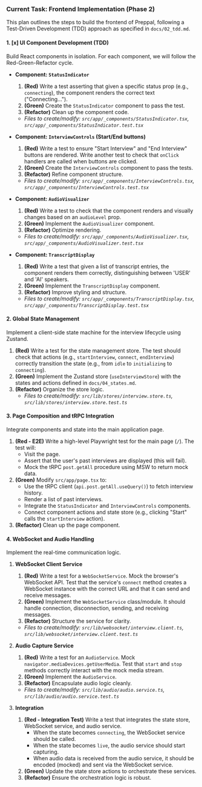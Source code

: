 ### Current Task: Frontend Implementation (Phase 2)

This plan outlines the steps to build the frontend of Preppal, following a Test-Driven Development (TDD) approach as specified in `docs/02_tdd.md`.

#### 1. [x] UI Component Development (TDD)

Build React components in isolation. For each component, we will follow the Red-Green-Refactor cycle.

*   **Component: `StatusIndicator`**
    1.  **(Red)** Write a test asserting that given a specific status prop (e.g., `connecting`), the component renders the correct text ("Connecting...").
    2.  **(Green)** Create the `StatusIndicator` component to pass the test.
    3.  **(Refactor)** Clean up the component code.
    *   *Files to create/modify: `src/app/_components/StatusIndicator.tsx`, `src/app/_components/StatusIndicator.test.tsx`*

*   **Component: `InterviewControls` (Start/End buttons)**
    1.  **(Red)** Write a test to ensure "Start Interview" and "End Interview" buttons are rendered. Write another test to check that `onClick` handlers are called when buttons are clicked.
    2.  **(Green)** Create the `InterviewControls` component to pass the tests.
    3.  **(Refactor)** Refine component structure.
    *   *Files to create/modify: `src/app/_components/InterviewControls.tsx`, `src/app/_components/InterviewControls.test.tsx`*

*   **Component: `AudioVisualizer`**
    1.  **(Red)** Write a test to check that the component renders and visually changes based on an `audioLevel` prop.
    2.  **(Green)** Implement the `AudioVisualizer` component.
    3.  **(Refactor)** Optimize rendering.
    *   *Files to create/modify: `src/app/_components/AudioVisualizer.tsx`, `src/app/_components/AudioVisualizer.test.tsx`*

*   **Component: `TranscriptDisplay`**
    1.  **(Red)** Write a test that given a list of transcript entries, the component renders them correctly, distinguishing between 'USER' and 'AI' speakers.
    2.  **(Green)** Implement the `TranscriptDisplay` component.
    3.  **(Refactor)** Improve styling and structure.
    *   *Files to create/modify: `src/app/_components/TranscriptDisplay.tsx`, `src/app/_components/TranscriptDisplay.test.tsx`*

#### 2. Global State Management

Implement a client-side state machine for the interview lifecycle using Zustand.

1.  **(Red)** Write a test for the state management store. The test should check that actions (e.g., `startInterview`, `connect`, `endInterview`) correctly transition the state (e.g., from `idle` to `initializing` to `connecting`).
2.  **(Green)** Implement the Zustand store (`useInterviewStore`) with the states and actions defined in `docs/04_states.md`.
3.  **(Refactor)** Organize the store logic.
    *   *Files to create/modify: `src/lib/stores/interview.store.ts`, `src/lib/stores/interview.store.test.ts`*

#### 3. Page Composition and tRPC Integration

Integrate components and state into the main application page.

1.  **(Red - E2E)** Write a high-level Playwright test for the main page (`/`). The test will:
    *   Visit the page.
    *   Assert that the user's past interviews are displayed (this will fail).
    *   Mock the tRPC `post.getAll` procedure using MSW to return mock data.
2.  **(Green)** Modify `src/app/page.tsx` to:
    *   Use the tRPC client (`api.post.getAll.useQuery()`) to fetch interview history.
    *   Render a list of past interviews.
    *   Integrate the `StatusIndicator` and `InterviewControls` components.
    *   Connect component actions and state store (e.g., clicking "Start" calls the `startInterview` action).
3.  **(Refactor)** Clean up the page component.

#### 4. WebSocket and Audio Handling

Implement the real-time communication logic.

1.  **WebSocket Client Service**
    1.  **(Red)** Write a test for a `WebSocketService`. Mock the browser's WebSocket API. Test that the service's `connect` method creates a WebSocket instance with the correct URL and that it can send and receive messages.
    2.  **(Green)** Implement the `WebSocketService` class/module. It should handle connection, disconnection, sending, and receiving messages.
    3.  **(Refactor)** Structure the service for clarity.
    *   *Files to create/modify: `src/lib/websocket/interview.client.ts`, `src/lib/websocket/interview.client.test.ts`*

2.  **Audio Capture Service**
    1.  **(Red)** Write a test for an `AudioService`. Mock `navigator.mediaDevices.getUserMedia`. Test that `start` and `stop` methods correctly interact with the mock media stream.
    2.  **(Green)** Implement the `AudioService`.
    3.  **(Refactor)** Encapsulate audio logic cleanly.
    *   *Files to create/modify: `src/lib/audio/audio.service.ts`, `src/lib/audio/audio.service.test.ts`*

3.  **Integration**
    1.  **(Red - Integration Test)** Write a test that integrates the state store, WebSocket service, and audio service.
        *   When the state becomes `connecting`, the WebSocket service should be called.
        *   When the state becomes `live`, the audio service should start capturing.
        *   When audio data is received from the audio service, it should be encoded (mocked) and sent via the WebSocket service.
    2.  **(Green)** Update the state store actions to orchestrate these services.
    3.  **(Refactor)** Ensure the orchestration logic is robust.
